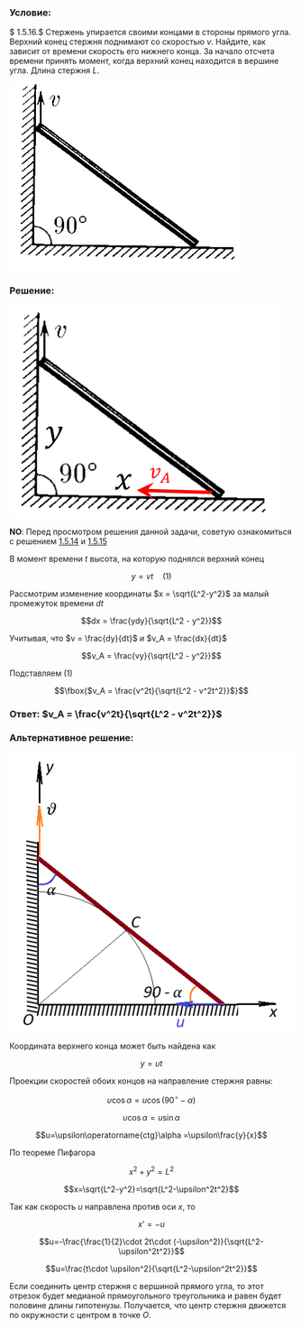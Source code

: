 ###  Условие: 

$ 1.5.16.$ Стержень упирается своими концами в стороны прямого угла. Верхний конец стержня поднимают со скоростью $v$. Найдите, как зависит от времени скорость его нижнего конца. За начало отсчета времени принять момент, когда верхний конец находится в вершине угла. Длина стержня $L$. 

![ К задаче $1.5.16$ |411x332, 31%](../../img/1.5.16/statement.png)

###  Решение: 

![ Распределение скоростей концей стержня |486x375, 41%](../../img/1.5.16/draw.png)

__NO__: Перед просмотром решения данной задачи, советую ознакомиться с решением [1.5.14](../1.5.14) и [1.5.15](../1.5.15)

В момент времени $t$ высота, на которую поднялся верхний конец

$$y = v t\quad(1)$$ 

Рассмотрим изменение координаты $x = \sqrt{L^2-y^2}$ за малый промежуток времени $dt$

$$dx = \frac{ydy}{\sqrt{L^2 - y^2}}$$ 

Учитывая, что $v = \frac{dy}{dt}$ и $v_A = \frac{dx}{dt}$

$$v_A = \frac{vy}{\sqrt{L^2 - y^2}}$$ 

Подставляем $(1)$

$$\fbox{$v_A = \frac{v^2t}{\sqrt{L^2 - v^2t^2}}$}$$ 

###  Ответ: $v_A = \frac{v^2t}{\sqrt{L^2 - v^2t^2}}$

###  Альтернативное решение: 

![ Распределение скоростей концей стержня |524x514, 41%](../../img/1.5.16/draw1.png) 

Координата верхнего конца может быть найдена как

$$y=\upsilon t$$

Проекции скоростей обоих концов на направление стержня равны:

$$\upsilon\cos\alpha =u\cos(90^{\circ}-\alpha )$$

$$\upsilon\cos\alpha =u\sin\alpha$$

$$u=\upsilon\operatorname{ctg}\alpha =\upsilon\frac{y}{x}$$

По теореме Пифагора

$$x^2+y^2=L^2$$

$$x=\sqrt{L^2-y^2}=\sqrt{L^2-\upsilon^2t^2}$$

Так как скорость $u$ направлена против оси $x$, то

$$x’=-u$$

$$u=-\frac{\frac{1}{2}\cdot 2t\cdot (-\upsilon^2)}{\sqrt{L^2-\upsilon^2t^2}}$$

$$u=\frac{t\cdot \upsilon^2}{\sqrt{L^2-\upsilon^2t^2}}$$

Если соединить центр стержня с вершиной прямого угла, то этот отрезок будет медианой прямоугольного треугольника и равен будет половине длины гипотенузы. Получается, что центр стержня движется по окружности с центром в точке $O$.
